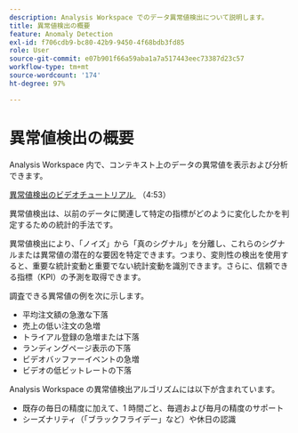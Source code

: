 ```yaml
---
description: Analysis Workspace でのデータ異常値検出について説明します。
title: 異常値検出の概要
feature: Anomaly Detection
exl-id: f706cdb9-bc80-42b9-9450-4f68bdb3fd85
role: User
source-git-commit: e07b901f66a59aba1a7a517443eec73387d23c57
workflow-type: tm+mt
source-wordcount: '174'
ht-degree: 97%

---
```


# 異常値検出の概要

Analysis Workspace 内で、コンテキスト上のデータの異常値を表示および分析できます。

[&#x200B; 異常値検出のビデオチュートリアル &#x200B;](https://experienceleague.adobe.com/docs/analytics-learn/tutorials/data-science/anomaly-detection-in-analysis-workspace.html?lang=ja) （4:53）

異常値検出は、以前のデータに関連して特定の指標がどのように変化したかを判定するための統計的手法です。

異常値検出により、「ノイズ」から「真のシグナル」を分離し、これらのシグナルまたは異常値の潜在的な要因を特定できます。つまり、変則性の検出を使用すると、重要な統計変動と重要でない統計変動を識別できます。さらに、信頼できる指標（KPI）の予測を取得できます。

調査できる異常値の例を次に示します。

* 平均注文額の急激な下落
* 売上の低い注文の急増
* トライアル登録の急増または下落
* ランディングページ表示の下落
* ビデオバッファーイベントの急増
* ビデオの低ビットレートの下落

Analysis Workspace の異常値検出アルゴリズムには以下が含まれています。

* 既存の毎日の精度に加えて、1 時間ごと、毎週および毎月の精度のサポート
* シーズナリティ（「ブラックフライデー」など）や休日の認識
